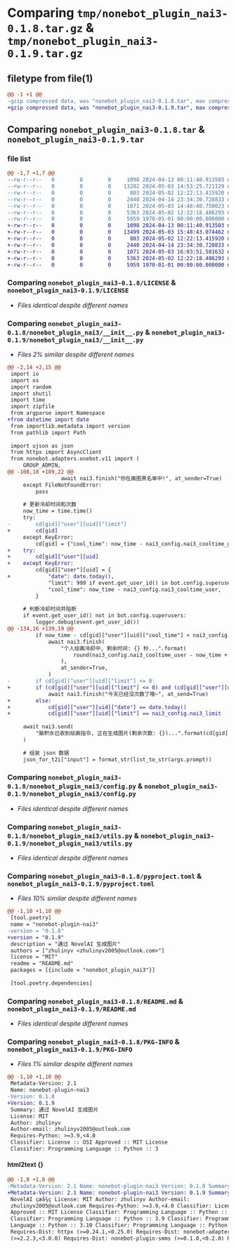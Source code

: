 # Comparing `tmp/nonebot_plugin_nai3-0.1.8.tar.gz` & `tmp/nonebot_plugin_nai3-0.1.9.tar.gz`

## filetype from file(1)

```diff
@@ -1 +1 @@
-gzip compressed data, was "nonebot_plugin_nai3-0.1.8.tar", max compression
+gzip compressed data, was "nonebot_plugin_nai3-0.1.9.tar", max compression
```

## Comparing `nonebot_plugin_nai3-0.1.8.tar` & `nonebot_plugin_nai3-0.1.9.tar`

### file list

```diff
@@ -1,7 +1,7 @@
--rw-r--r--   0        0        0     1098 2024-04-13 00:11:40.913503 nonebot_plugin_nai3-0.1.8/LICENSE
--rw-r--r--   0        0        0    13202 2024-05-03 14:53:25.721129 nonebot_plugin_nai3-0.1.8/nonebot_plugin_nai3/__init__.py
--rw-r--r--   0        0        0      803 2024-05-02 12:22:13.415920 nonebot_plugin_nai3-0.1.8/nonebot_plugin_nai3/config.py
--rw-r--r--   0        0        0     2440 2024-04-14 23:34:30.728833 nonebot_plugin_nai3-0.1.8/nonebot_plugin_nai3/utils.py
--rw-r--r--   0        0        0     1071 2024-05-03 14:48:40.750023 nonebot_plugin_nai3-0.1.8/pyproject.toml
--rw-r--r--   0        0        0     5363 2024-05-02 12:22:18.486293 nonebot_plugin_nai3-0.1.8/README.md
--rw-r--r--   0        0        0     5959 1970-01-01 00:00:00.000000 nonebot_plugin_nai3-0.1.8/PKG-INFO
+-rw-r--r--   0        0        0     1098 2024-04-13 00:11:40.913503 nonebot_plugin_nai3-0.1.9/LICENSE
+-rw-r--r--   0        0        0    13499 2024-05-03 15:48:43.074462 nonebot_plugin_nai3-0.1.9/nonebot_plugin_nai3/__init__.py
+-rw-r--r--   0        0        0      803 2024-05-02 12:22:13.415920 nonebot_plugin_nai3-0.1.9/nonebot_plugin_nai3/config.py
+-rw-r--r--   0        0        0     2440 2024-04-14 23:34:30.728833 nonebot_plugin_nai3-0.1.9/nonebot_plugin_nai3/utils.py
+-rw-r--r--   0        0        0     1071 2024-05-03 16:03:51.581632 nonebot_plugin_nai3-0.1.9/pyproject.toml
+-rw-r--r--   0        0        0     5363 2024-05-02 12:22:18.486293 nonebot_plugin_nai3-0.1.9/README.md
+-rw-r--r--   0        0        0     5959 1970-01-01 00:00:00.000000 nonebot_plugin_nai3-0.1.9/PKG-INFO
```

### Comparing `nonebot_plugin_nai3-0.1.8/LICENSE` & `nonebot_plugin_nai3-0.1.9/LICENSE`

 * *Files identical despite different names*

### Comparing `nonebot_plugin_nai3-0.1.8/nonebot_plugin_nai3/__init__.py` & `nonebot_plugin_nai3-0.1.9/nonebot_plugin_nai3/__init__.py`

 * *Files 2% similar despite different names*

```diff
@@ -2,14 +2,15 @@
 import io
 import os
 import random
 import shutil
 import time
 import zipfile
 from argparse import Namespace
+from datetime import date
 from importlib.metadata import version
 from pathlib import Path
 
 import ujson as json
 from httpx import AsyncClient
 from nonebot.adapters.onebot.v11 import (
     GROUP_ADMIN,
@@ -108,18 +109,22 @@
                 await nai3.finish("你在画图黑名单中!", at_sender=True)
     except FileNotFoundError:
         pass
 
     # 更新冷却时间和次数
     now_time = time.time()
     try:
-        cd[gid]["user"][uid]["limit"]
+        cd[gid]
     except KeyError:
         cd[gid] = {"cool_time": now_time - nai3_config.nai3_cooltime_group, "user": {}}
+    try:
+        cd[gid]["user"][uid]
+    except KeyError:
         cd[gid]["user"][uid] = {
+            "date": date.today(),
             "limit": 999 if event.get_user_id() in bot.config.superusers else nai3_config.nai3_limit,
             "cool_time": now_time - nai3_config.nai3_cooltime_user,
         }
 
     # 判断冷却时间并阻断
     if event.get_user_id() not in bot.config.superusers:
         logger.debug(event.get_user_id())
@@ -134,16 +139,19 @@
         if now_time - cd[gid]["user"][uid]["cool_time"] < nai3_config.nai3_cooltime_user:
             await nai3.finish(
                 "个人绘画冷却中, 剩余时间: {} 秒...".format(
                     round(nai3_config.nai3_cooltime_user - now_time + cd[gid]["cool_time"], 3)
                 ),
                 at_sender=True,
             )
-        if cd[gid]["user"][uid]["limit"] <= 0:
+        if (cd[gid]["user"][uid]["limit"] <= 0) and (cd[gid]["user"][uid]["date"] == date.today()):
             await nai3.finish("今天已经没次数了哦~", at_send=True)
+        else:
+            cd[gid]["user"][uid]["date"] == date.today()
+            cd[gid]["user"][uid]["limit"] == nai3_config.nai3_limit
 
     await nai3.send(
         "脑积水已收到绘画指令, 正在生成图片(剩余次数: {})...".format(cd[gid]["user"][uid]["limit"]), at_sender=True
     )
 
     # 组装 json 数据
     json_for_t2i["input"] = format_str(list_to_str(args.prompt))
```

### Comparing `nonebot_plugin_nai3-0.1.8/nonebot_plugin_nai3/config.py` & `nonebot_plugin_nai3-0.1.9/nonebot_plugin_nai3/config.py`

 * *Files identical despite different names*

### Comparing `nonebot_plugin_nai3-0.1.8/nonebot_plugin_nai3/utils.py` & `nonebot_plugin_nai3-0.1.9/nonebot_plugin_nai3/utils.py`

 * *Files identical despite different names*

### Comparing `nonebot_plugin_nai3-0.1.8/pyproject.toml` & `nonebot_plugin_nai3-0.1.9/pyproject.toml`

 * *Files 10% similar despite different names*

```diff
@@ -1,10 +1,10 @@
 [tool.poetry]
 name = "nonebot-plugin-nai3"
-version = "0.1.8"
+version = "0.1.9"
 description = "通过 NovelAI 生成图片"
 authors = ["zhulinyv <zhulinyv2005@outlook.com>"]
 license = "MIT"
 readme = "README.md"
 packages = [{include = "nonebot_plugin_nai3"}]
 
 [tool.poetry.dependencies]
```

### Comparing `nonebot_plugin_nai3-0.1.8/README.md` & `nonebot_plugin_nai3-0.1.9/README.md`

 * *Files identical despite different names*

### Comparing `nonebot_plugin_nai3-0.1.8/PKG-INFO` & `nonebot_plugin_nai3-0.1.9/PKG-INFO`

 * *Files 1% similar despite different names*

```diff
@@ -1,10 +1,10 @@
 Metadata-Version: 2.1
 Name: nonebot-plugin-nai3
-Version: 0.1.8
+Version: 0.1.9
 Summary: 通过 NovelAI 生成图片
 License: MIT
 Author: zhulinyv
 Author-email: zhulinyv2005@outlook.com
 Requires-Python: >=3.9,<4.0
 Classifier: License :: OSI Approved :: MIT License
 Classifier: Programming Language :: Python :: 3
```

#### html2text {}

```diff
@@ -1,8 +1,8 @@
-Metadata-Version: 2.1 Name: nonebot-plugin-nai3 Version: 0.1.8 Summary: éè¿
+Metadata-Version: 2.1 Name: nonebot-plugin-nai3 Version: 0.1.9 Summary: éè¿
 NovelAI çæå¾ç License: MIT Author: zhulinyv Author-email:
 zhulinyv2005@outlook.com Requires-Python: >=3.9,<4.0 Classifier: License :: OSI
 Approved :: MIT License Classifier: Programming Language :: Python :: 3
 Classifier: Programming Language :: Python :: 3.9 Classifier: Programming
 Language :: Python :: 3.10 Classifier: Programming Language :: Python :: 3.11
 Requires-Dist: httpx (>=0.24.1,<0.25.0) Requires-Dist: nonebot-adapter-onebot
 (>=2.2.3,<3.0.0) Requires-Dist: nonebot-plugin-smms (>=0.1.0,<0.2.0) Requires-
```

